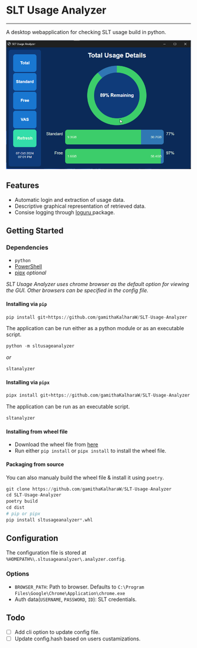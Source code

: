 # SLT Usage Analyzer
---
A desktop webapplication for checking SLT usage build in python.

![Demo image](https://github.com/gamithaKalharaW/SLT-Usage-Analyzer/blob/master/docs/chrome_eUajhYow4o.png)

## Features
 - Automatic login and extraction of usage data.
 - Descriptive graphical representation of retrieved data.
 - Consise logging through [ loguru ](https://github.com/Delgan/loguru) package.

## Getting Started
### Dependencies
 - `python` 
 - [PowerShell](https://github.com/PowerShell/PowerShell)
 - [pipx](https://github.com/pypa/pipx) *optional*

 *SLT Usage Analyzer uses chrome browser as the default option for viewing the GUI. Other browsers can be specified in the config file.*

#### Installing via `pip`

```python
pip install git+https://github.com/gamithaKalharaW/SLT-Usage-Analyzer
```
The application can be run either as a python module or as an executable script.

```python
python -m sltusageanalyzer
```
*or*
```python
sltanalyzer
```

#### Installing via `pipx`

```python
pipx install git+https://github.com/gamithaKalharaW/SLT-Usage-Analyzer
```

The application can be run as an executable script.

```python
sltanalyzer
```

#### Installing from wheel file
 - Download the wheel file from [here](https://github.com/gamithaKalharaW/SLT-Usage-Analyzer/releases/)
 - Run either `pip install` or `pipx install` to install the wheel file.

#### Packaging from source
You can also manualy build the wheel file & install it using `poetry`.

```python
git clone https://github.com/gamithaKalharaW/SLT-Usage-Analyzer
cd SLT-Usage-Analyzer
poetry build
cd dist
# pip or pipx
pip install sltusageanalyzer*.whl
```

## Configuration

The configuration file is stored at `%HOMEPATH%\.sltusageanalyzer\.analyzer.config`.

### Options
 - `BROWSER_PATH`: Path to browser. Defaults to `C:\Program Files\Google\Chrome\Application\chrome.exe`
 - Auth data(`USERNAME`, `PASSWORD`, `ID`): SLT credentials.


## Todo

 - [ ] Add cli option to update config file.
 - [ ] Update config.hash based on users custamizations.
